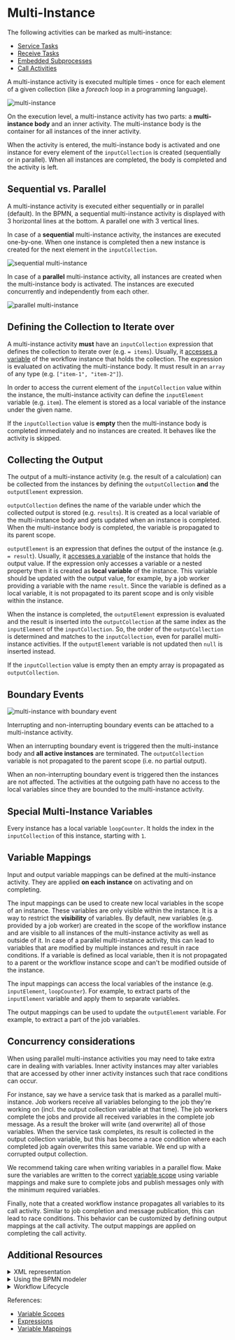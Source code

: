 # Multi-Instance

The following activities can be marked as multi-instance:

* [Service Tasks](/bpmn-workflows/service-tasks/service-tasks.html)
* [Receive Tasks](/bpmn-workflows/receive-tasks/receive-tasks.html)
* [Embedded Subprocesses](/bpmn-workflows/embedded-subprocesses/embedded-subprocesses.html)
* [Call Activities](/bpmn-workflows/call-activities/call-activities.html)

A multi-instance activity is executed multiple times - once for each element of a given collection (like a _foreach_ loop in a programming language).

![multi-instance](/bpmn-workflows/multi-instance/multi-instance-example.png)

On the execution level, a multi-instance activity has two parts: a **multi-instance body** and an inner activity. The multi-instance body is the container for all instances of the inner activity.

When the activity is entered, the multi-instance body is activated and one instance for every element of the `inputCollection` is created (sequentially or in parallel). When all instances are completed, the body is completed and the activity is left.

## Sequential vs. Parallel

A multi-instance activity is executed either sequentially or in parallel (default). In the BPMN, a sequential multi-instance activity is displayed with 3 horizontal lines at the bottom. A parallel one with 3 vertical lines.

In case of a **sequential** multi-instance activity, the instances are executed one-by-one. When one instance is completed then a new instance is created for the next element in the `inputCollection`.

![sequential multi-instance](/bpmn-workflows/multi-instance/multi-instance-sequential.png)

In case of a **parallel** multi-instance activity, all instances are created when the multi-instance body is activated. The instances are executed concurrently and independently from each other.

![parallel multi-instance](/bpmn-workflows/multi-instance/multi-instance-parallel.png)

## Defining the Collection to Iterate over

A multi-instance activity **must** have an `inputCollection` expression that defines the collection to iterate over (e.g. `= items`). Usually, it [accesses a variable](/reference/expressions.html#access-variables) of the workflow instance that holds the collection. The expression is evaluated on activating the multi-instance body. It must result in an `array` of any type (e.g. `["item-1", "item-2"]`).

In order to access the current element of the `inputCollection` value within the instance, the multi-instance activity can define the `inputElement` variable (e.g. `item`). The element is stored as a local variable of the instance under the given name.

If the `inputCollection` value is **empty** then the multi-instance body is completed immediately and no instances are created. It behaves like the activity is skipped.

## Collecting the Output

The output of a multi-instance activity (e.g. the result of a calculation) can be collected from the instances by defining the `outputCollection` **and** the `outputElement` expression.

`outputCollection` defines the name of the variable under which the collected output is stored (e.g. `results`). It is created as a local variable of the multi-instance body and gets updated when an instance is completed. When the multi-instance body is completed, the variable is propagated to its parent scope.

`outputElement` is an expression that defines the output of the instance (e.g. `= result`). Usually, it [accesses a variable](/reference/expressions.html#access-variables) of the instance that holds the output value. If the expression only accesses a variable or a nested property then it is created as **local variable** of the instance. This variable should be updated with the output value, for example, by a job worker providing a variable with the name `result`. Since the variable is defined as a local variable, it is not propagated to its parent scope and is only visible within the instance.

When the instance is completed, the `outputElement` expression is evaluated and the result is inserted into the `outputCollection` at the same index as the `inputElement` of the `inputCollection`. So, the order of the `outputCollection` is determined and matches to the `inputCollection`, even for parallel multi-instance activities. If the `outputElement` variable is not updated then `null` is inserted instead.

If the `inputCollection` value is empty then an empty array is propagated as `outputCollection`.

## Boundary Events

![multi-instance with boundary event](/bpmn-workflows/multi-instance/multi-instance-boundary-event.png)

Interrupting and non-interrupting boundary events can be attached to a multi-instance activity.

When an interrupting boundary event is triggered then the multi-instance body and **all active instances** are terminated. The `outputCollection` variable is not propagated to the parent scope (i.e. no partial output).

When an non-interrupting boundary event is triggered then the instances are not affected. The activities at the outgoing path have no access to the local variables since they are bounded to the multi-instance activity.

## Special Multi-Instance Variables

Every instance has a local variable `loopCounter`. It holds the index in the `inputCollection` of this instance, starting with `1`.

## Variable Mappings

Input and output variable mappings can be defined at the multi-instance activity. They are applied **on each instance** on activating and on completing.

The input mappings can be used to create new local variables in the scope of an instance. These variables are only visible within the instance. It is a way to restrict the **visibility** of variables. By default, new variables (e.g. provided by a job worker) are created in the scope of the workflow instance and are visible to all instances of the multi-instance activity as well as outside of it. In case of a parallel multi-instance activity, this can lead to variables that are modified by multiple instances and result in race conditions. If a variable is defined as local variable, then it is not propagated to a parent or the workflow instance scope and can't be modified outside of the instance.

The input mappings can access the local variables of the instance (e.g. `inputElement`, `loopCounter`). For example, to extract parts of the `inputElement` variable and apply them to separate variables.

The output mappings can be used to update the `outputElement` variable. For example, to extract a part of the job variables.

## Concurrency considerations
When using parallel multi-instance activities you may need to take extra care in dealing with
variables. Inner activity instances may alter variables that are accessed by other inner activity
instances such that race conditions can occur.

For instance, say we have a service task that is marked as a parallel multi-instance. Job workers
receive all variables belonging to the job they're working on (incl. the output collection variable
at that time). The job workers complete the jobs and provide all received variables in the complete
job message. As a result the broker will write (and overwrite) all of those variables. When the
service task completes, its result is collected in the output collection variable, but this has
become a race condition where each completed job again overwrites this same variable. We end up with
a corrupted output collection.

We recommend taking care when writing variables in a parallel flow. Make sure the variables are
written to the correct [variable scope](/reference/variables.html#variable-scopes) using variable
mappings and make sure to complete jobs and publish messages only with the minimum required
variables.

Finally, note that a created workflow instance propagates all variables to its call activity.
Similar to job completion and message publication, this can lead to race conditions. This behavior
can be customized by defining output mappings at the call activity. The output mappings are applied
on completing the call activity.

## Additional Resources

<details>
  <summary>XML representation</summary>
  <p>A sequential multi-instance service task:

```xml
<bpmn:serviceTask id="task-A" name="A">
  <bpmn:multiInstanceLoopCharacteristics>
    <bpmn:extensionElements>
      <zeebe:loopCharacteristics isSequential="true"
          inputCollection="= items" inputElement="item"
          outputCollection="results" outputElement="= result" />
    </bpmn:extensionElements>
  </bpmn:multiInstanceLoopCharacteristics>
</bpmn:serviceTask>
```

  </p>
</details>

<details>
  <summary>Using the BPMN modeler</summary>
  <p>Adding the parallel multi-instance marker to a service task:

![multi-instance](/bpmn-workflows/multi-instance/bpmn-modeler-multi-instance.gif)

  </p>
</details>

<details>
  <summary>Workflow Lifecycle</summary>
  <p>Workflow instance records of a parallel multi-instance service task:

<table>
    <tr>
        <th>Intent</th>
        <th>Element Id</th>
        <th>Element Type</th>
    </tr>
    <tr>
        <td>ELEMENT_ACTIVATING</td>
        <td>task-a</td>
        <td>MULTI_INSTANCE_BODY</td>
    <tr>
    <tr>
        <td>ELEMENT_ACTIVATED</td>
        <td>task-a</td>
        <td>MULTI_INSTANCE_BODY</td>
    <tr>
    <tr>
        <td>ELEMENT_ACTIVATING</td>
        <td>task-a</td>
        <td>SERVICE_TASK</td>
    <tr>
    <tr>
        <td>ELEMENT_ACTIVATING</td>
        <td>task-a</td>
        <td>SERVICE_TASK</td>
    <tr>
    <tr>
        <td>ELEMENT_ACTIVATED</td>
        <td>task-a</td>
        <td>SERVICE_TASK</td>
    <tr>
    <tr>
        <td>ELEMENT_ACTIVATED</td>
        <td>task-a</td>
        <td>SERVICE_TASK</td>
    <tr>
    <tr>
        <td>...</td>
        <td>...</td>
        <td>...</td>
    <tr>
    <tr>
        <td>ELEMENT_COMPLETED</td>
        <td>task-a</td>
        <td>SERVICE_TASK</td>
    <tr>
    <tr>
        <td>...</td>
        <td>...</td>
        <td>...</td>
    <tr>
    <tr>
        <td>ELEMENT_COMPLETED</td>
        <td>task-a</td>
        <td>SERVICE_TASK</td>
    <tr>
    <tr>
        <td>ELEMENT_COMPLETING</td>
        <td>task-a</td>
        <td>MULTI_INSTANCE_BODY</td>
    <tr>
    <tr>
        <td>ELEMENT_COMPLETED</td>
        <td>task-a</td>
        <td>MULTI_INSTANCE_BODY</td>
    <tr>
</table>

  </p>
</details>

References:
* [Variable Scopes](/reference/variables.html#variable-scopes)
* [Expressions](/reference/expressions.html)
* [Variable Mappings](/reference/variables.html#inputoutput-variable-mappings)
